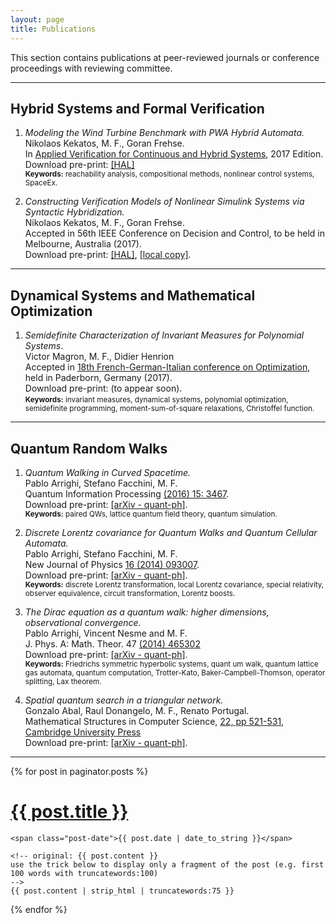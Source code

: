 ```yaml
---
layout: page
title: Publications
---
```


This section contains publications at peer-reviewed journals or conference proceedings with reviewing committee. 

---

## Hybrid Systems and Formal Verification

1. *Modeling the Wind Turbine Benchmark with PWA Hybrid
Automata.* <br> Nikolaos Kekatos, M. F., Goran Frehse. <br> In [Applied Verification for Continuous and Hybrid Systems](http://cps-vo.org/group/ARCH), 2017 Edition. <br> Download pre-print: [[HAL]](https://hal.archives-ouvertes.fr/hal-01508674) <br> <small> **Keywords:** reachability analysis, compositional methods, nonlinear control systems, SpaceEx. </small>

2. *Constructing Verification Models of Nonlinear Simulink Systems via Syntactic Hybridization.*  <br> Nikolaos Kekatos, M. F., Goran Frehse.<br>  Accepted in 56th IEEE Conference on Decision and Control, to be held in Melbourne, Australia (2017). <br> Download pre-print: [[HAL]](https://hal.archives-ouvertes.fr/hal-01487658), [[local copy]]({{site.url}}/assets/papers/synlin_v2.pdf).

---

## Dynamical Systems and Mathematical Optimization

1. *Semidefinite Characterization of Invariant Measures for  Polynomial Systems*. <br> Victor Magron, M. F., Didier Henrion <br> Accepted in [18th French-German-Italian conference on Optimization](https://math.uni-paderborn.de/ag/mathematik-und-ihre-anwendungen/fgi-2017/), held in Paderborn, Germany (2017). <br> Download pre-print: (to appear soon).
<br> <small> **Keywords:** invariant measures, dynamical systems, polynomial optimization, semidefinite programming, moment-sum-of-square relaxations, Christoffel function. </small>

---

## Quantum Random Walks

1. *Quantum Walking in Curved Spacetime.* <br> Pablo Arrighi, Stefano Facchini, M. F. <br>  Quantum Information Processing [(2016) 15: 3467](http://link.springer.com/article/10.1007/s11128-016-1335-7). <br> Download pre-print: [[arXiv - quant-ph]](https://arxiv.org/abs/1505.07023). <br> <small> **Keywords:** paired QWs, lattice quantum field theory, quantum simulation. </small>

2. *Discrete Lorentz covariance for Quantum Walks and Quantum Cellular Automata.* <br> Pablo Arrighi, Stefano Facchini, M. F. <br> New Journal of Physics  [16 (2014) 093007](http://iopscience.iop.org/1367-2630/16/9/093007/). <br> Download pre-print: [[arXiv - quant-ph]](http://arxiv.org/abs/1404.4499). <br> <small> **Keywords:** discrete Lorentz transformation, local Lorentz covariance, special relativity, observer equivalence, circuit transformation, Lorentz boosts. </small>

3. *The Dirac equation as a quantum walk: higher dimensions, observational
convergence.* <br> Pablo Arrighi, Vincent Nesme and M. F. <br> J. Phys. A: Math. Theor. 47 [(2014) 465302](http://iopscience.iop.org/1751-8121/47/46/465302/) <br> Download pre-print: [[arXiv - quant-ph]](http://arxiv.org/abs/1307.3524). <br> <small> **Keywords:** Friedrichs symmetric hyperbolic systems, quant
um walk, quantum lattice gas automata, quantum computation, Trotter-Kato, Baker-Campbell-Thomson, operator splitting, Lax theorem. </small>

4. *Spatial quantum search in a triangular network.* <br> Gonzalo Abal, Raul Donangelo, M. F., Renato Portugal. <br> Mathematical
Structures in Computer Science,  [22, pp 521-531, Cambridge
University Press](http://journals.cambridge.org/action/displayAbstract?fromPage=online&aid=8544748&fileId=S0960129511000600) <br> 
Download pre-print: [[arXiv - quant-ph]](http://arxiv.org/abs/1009.1422).

---

<div class="posts">
  {% for post in paginator.posts %}
  <div class="post">
    <h1 class="post-title">
      <a href="{{ site.baseurl }}/{{ post.url }}">
        {{ post.title }}
      </a>
    </h1>

    <span class="post-date">{{ post.date | date_to_string }}</span>

    <!-- original: {{ post.content }} 
    use the trick below to display only a fragment of the post (e.g. first 100 words with truncatewords:100)
    -->
    {{ post.content | strip_html | truncatewords:75 }}  
  </div>
  {% endfor %}
</div>
